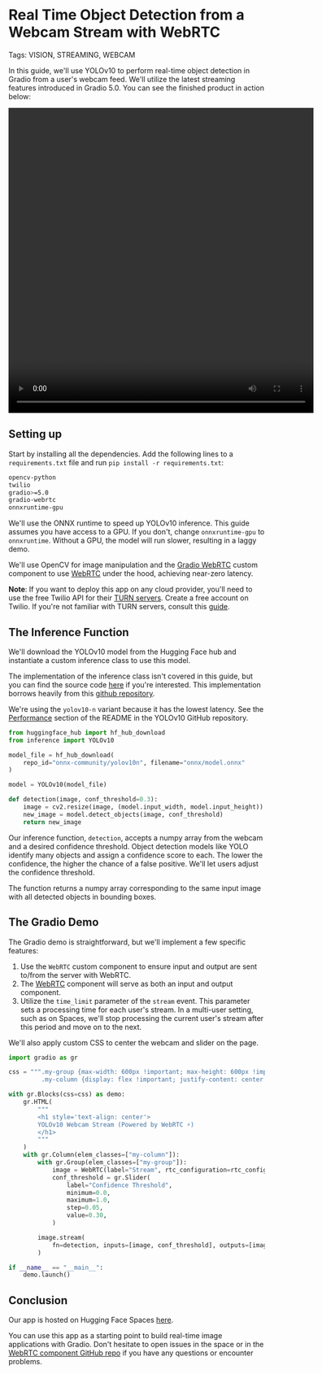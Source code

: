 # Real Time Object Detection from a Webcam Stream with WebRTC

Tags: VISION, STREAMING, WEBCAM

In this guide, we'll use YOLOv10 to perform real-time object detection in Gradio from a user's webcam feed. We'll utilize the latest streaming features introduced in Gradio 5.0. You can see the finished product in action below:

<video src="https://github.com/user-attachments/assets/4584cec6-8c1a-401b-9b61-a4fe0718b558" controls
height="600" width="600" style="display: block; margin: auto;" autoplay="true" loop="true">
</video>

## Setting up

Start by installing all the dependencies. Add the following lines to a `requirements.txt` file and run `pip install -r requirements.txt`:

```bash
opencv-python
twilio
gradio>=5.0
gradio-webrtc
onnxruntime-gpu
```

We'll use the ONNX runtime to speed up YOLOv10 inference. This guide assumes you have access to a GPU. If you don't, change `onnxruntime-gpu` to `onnxruntime`. Without a GPU, the model will run slower, resulting in a laggy demo.

We'll use OpenCV for image manipulation and the [Gradio WebRTC](https://github.com/freddyaboulton/gradio-webrtc) custom component to use [WebRTC](https://webrtc.org/) under the hood, achieving near-zero latency.

**Note**: If you want to deploy this app on any cloud provider, you'll need to use the free Twilio API for their [TURN servers](https://www.twilio.com/docs/stun-turn). Create a free account on Twilio. If you're not familiar with TURN servers, consult this [guide](https://www.twilio.com/docs/stun-turn/faq#faq-what-is-nat).

## The Inference Function

We'll download the YOLOv10 model from the Hugging Face hub and instantiate a custom inference class to use this model. 

The implementation of the inference class isn't covered in this guide, but you can find the source code [here](https://huggingface.co/spaces/freddyaboulton/webrtc-yolov10n/blob/main/inference.py#L9) if you're interested. This implementation borrows heavily from this [github repository](https://github.com/ibaiGorordo/ONNX-YOLOv8-Object-Detection).

We're using the `yolov10-n` variant because it has the lowest latency. See the [Performance](https://github.com/THU-MIG/yolov10?tab=readme-ov-file#performance) section of the README in the YOLOv10 GitHub repository.

```python
from huggingface_hub import hf_hub_download
from inference import YOLOv10

model_file = hf_hub_download(
    repo_id="onnx-community/yolov10n", filename="onnx/model.onnx"
)

model = YOLOv10(model_file)

def detection(image, conf_threshold=0.3):
    image = cv2.resize(image, (model.input_width, model.input_height))
    new_image = model.detect_objects(image, conf_threshold)
    return new_image
```

Our inference function, `detection`, accepts a numpy array from the webcam and a desired confidence threshold. Object detection models like YOLO identify many objects and assign a confidence score to each. The lower the confidence, the higher the chance of a false positive. We'll let users adjust the confidence threshold.

The function returns a numpy array corresponding to the same input image with all detected objects in bounding boxes.

## The Gradio Demo

The Gradio demo is straightforward, but we'll implement a few specific features:

1. Use the `WebRTC` custom component to ensure input and output are sent to/from the server with WebRTC. 
2. The [WebRTC](https://github.com/freddyaboulton/gradio-webrtc) component will serve as both an input and output component.
3. Utilize the `time_limit` parameter of the `stream` event. This parameter sets a processing time for each user's stream. In a multi-user setting, such as on Spaces, we'll stop processing the current user's stream after this period and move on to the next. 

We'll also apply custom CSS to center the webcam and slider on the page.

```python
import gradio as gr

css = """.my-group {max-width: 600px !important; max-height: 600px !important;}
         .my-column {display: flex !important; justify-content: center !important; align-items: center !important;}"""

with gr.Blocks(css=css) as demo:
    gr.HTML(
        """
        <h1 style='text-align: center'>
        YOLOv10 Webcam Stream (Powered by WebRTC ⚡️)
        </h1>
        """
    )
    with gr.Column(elem_classes=["my-column"]):
        with gr.Group(elem_classes=["my-group"]):
            image = WebRTC(label="Stream", rtc_configuration=rtc_configuration)
            conf_threshold = gr.Slider(
                label="Confidence Threshold",
                minimum=0.0,
                maximum=1.0,
                step=0.05,
                value=0.30,
            )

        image.stream(
            fn=detection, inputs=[image, conf_threshold], outputs=[image], time_limit=10
        )

if __name__ == "__main__":
    demo.launch()
```

## Conclusion

Our app is hosted on Hugging Face Spaces [here](https://huggingface.co/spaces/freddyaboulton/webrtc-yolov10n). 

You can use this app as a starting point to build real-time image applications with Gradio. Don't hesitate to open issues in the space or in the [WebRTC component GitHub repo](https://github.com/freddyaboulton/gradio-webrtc) if you have any questions or encounter problems.